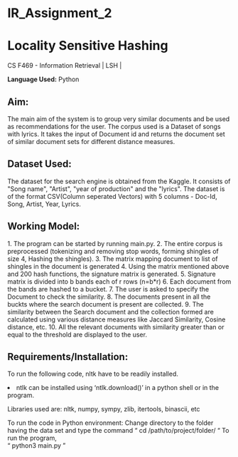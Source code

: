# IR_Assignment_2
# Locality Sensitive Hashing
CS F469 - Information Retrieval | LSH |
<p><b>Language Used:</b> Python </p>

<h2>Aim:</h2>
The main aim of the system is to group very similar documents and be used as recommendations for the user. The corpus used is a Dataset of songs with lyrics. It takes the input of Document id and returns the document set of similar document sets for different distance measures.

<h2>Dataset Used:</h2>
The dataset for the search engine is obtained from the Kaggle. It consists of "Song name", "Artist", "year of production" and the "lyrics".
The dataset is of the format CSV(Column seperated Vectors) with 5 columns - Doc-Id, Song, Artist, Year, Lyrics.

<h2>Working Model:</h2>
1.	The program can be started by running main.py.
2.	The entire corpus is preprocessed (tokenizing and removing stop words, forming shingles of size 4, Hashing the 		shingles).
3.  	The matrix mapping document to list of shingles in the document is generated
4.	Using the matrix mentioned above and 200 hash functions, the signature matrix is generated.
5.	Signature matrix is divided into b bands each of r rows (n=b*r)
6.  	Each document from the bands are hashed to a bucket.
7.  	The user is asked to specify the Document to check the similarity.
8.  	The documents present in all the buckts where the search document is present are collected.
9.  	The similarity between the Search document and the collection formed are calculated using various distance measures 	    like Jaccard Similarity, Cosine distance, etc. 
10.  	All the relevant documents with similarity greater than or equal to the threshold are displayed to the user.
 

<h2>Requirements/Installation:</h2>

To run the following code, nltk have to be readily installed.
<li>	ntlk can be installed using ‘ntlk.download()’ in a python shell or in the program.</li>

Libraries used are: 
	nltk, numpy, sympy, zlib, itertools, binascii, etc
	

To run the code in Python environment:
	 Change directory to the folder having the data set and type the command
		“ cd /path/to/project/folder/ “
	 To run the program,	
		“ python3 main.py ”

